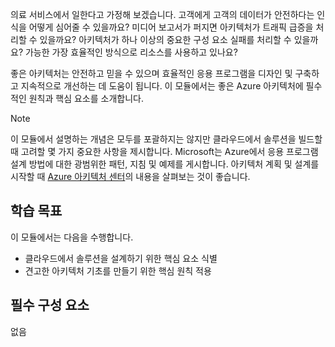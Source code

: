 의료 서비스에서 일한다고 가정해 보겠습니다. 고객에게 고객의 데이터가 안전하다는 인식을 어떻게 심어줄 수 있을까요? 미디어 보고서가 퍼지면 아키텍처가 트래픽 급증을 처리할 수 있을까요? 아키텍처가 하나 이상의 중요한 구성 요소 실패를 처리할 수 있을까요? 가능한 가장 효율적인 방식으로 리소스를 사용하고 있나요?

좋은 아키텍처는 안전하고 믿을 수 있으며 효율적인 응용 프로그램을 디자인 및 구축하고 지속적으로 개선하는 데 도움이 됩니다. 이 모듈에서는 좋은 Azure 아키텍처에 필수적인 원칙과 핵심 요소를 소개합니다.

> [!NOTE]
> 이 모듈에서 설명하는 개념은 모두를 포괄하지는 않지만 클라우드에서 솔루션을 빌드할 때 고려할 몇 가지 중요한 사항을 제시합니다. Microsoft는 Azure에서 응용 프로그램 설계 방법에 대한 광범위한 패턴, 지침 및 예제를 게시합니다. 아키텍처 계획 및 설계를 시작할 때 [Azure 아키텍처 센터](https://docs.microsoft.com/azure/architecture/)의 내용을 살펴보는 것이 좋습니다.

## <a name="learning-objectives"></a>학습 목표

이 모듈에서는 다음을 수행합니다.

- 클라우드에서 솔루션을 설계하기 위한 핵심 요소 식별
- 견고한 아키텍처 기초를 만들기 위한 핵심 원칙 적용

## <a name="prerequisites"></a>필수 구성 요소  

없음